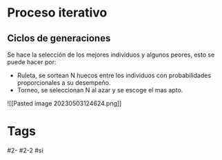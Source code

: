 # Proceso iterativo
## Ciclos de generaciones
Se hace la selección de los mejores individuos y algunos peores, esto se puede hacer por:
- Ruleta, se sortean N huecos entre los individuos con probabilidades proporcionales a su desempeño.
- Torneo, se seleccionan N al azar y  se escoge el mas apto.

![[Pasted image 20230503124624.png]]

# Tags
#2- 
#2-2 
#si 